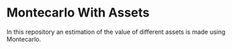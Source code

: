 # Montecarlo With Assets
In this repository an estimation of the value of different assets is made using Montecarlo.
